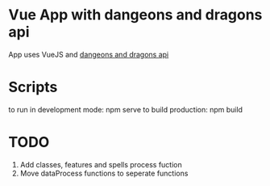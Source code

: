 # Vue App with dangeons and dragons api

App uses VueJS and [dangeons and dragons api](http://www.dnd5eapi.co/)

# Scripts

to run in development mode: npm serve
to build production: npm build


# TODO

1. Add classes, features and spells process fuction
2. Move dataProcess functions to seperate functions